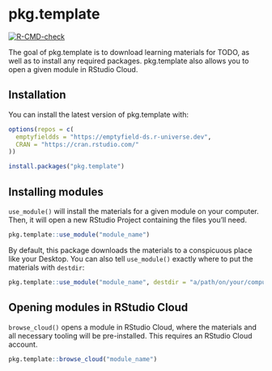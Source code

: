 
<!-- README.md is generated from README.Rmd. Please edit that file -->

# pkg.template

<!-- badges: start -->

[![R-CMD-check](https://github.com/emptyfield-ds/pkg.template/workflows/R-CMD-check/badge.svg)](https://github.com/emptyfield-ds/pkg.template/actions)
<!-- badges: end -->

The goal of pkg.template is to download learning materials for TODO, as
well as to install any required packages. pkg.template also allows you
to open a given module in RStudio Cloud.

## Installation

You can install the latest version of pkg.template with:

``` r
options(repos = c(
  emptyfieldds = "https://emptyfield-ds.r-universe.dev",
  CRAN = "https://cran.rstudio.com/"
))

install.packages("pkg.template")
```

## Installing modules

`use_module()` will install the materials for a given module on your
computer. Then, it will open a new RStudio Project containing the files
you’ll need.

``` r
pkg.template::use_module("module_name")
```

By default, this package downloads the materials to a conspicuous place
like your Desktop. You can also tell `use_module()` exactly where to put
the materials with `destdir`:

``` r
pkg.template::use_module("module_name", destdir = "a/path/on/your/computer")
```

## Opening modules in RStudio Cloud

`browse_cloud()` opens a module in RStudio Cloud, where the materials
and all necessary tooling will be pre-installed. This requires an
RStudio Cloud account.

``` r
pkg.template::browse_cloud("module_name")
```
